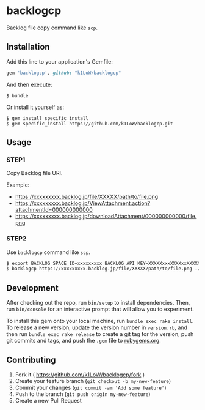 # backlogcp

Backlog file copy command like `scp`.

## Installation

Add this line to your application's Gemfile:

```ruby
gem 'backlogcp', github: "k1LoW/backlogcp"
```

And then execute:

    $ bundle

Or install it yourself as:

    $ gem install specific_install
    $ gem specific_install https://github.com/k1LoW/backlogcp.git

## Usage

### STEP1

Copy Backlog file URI.

Example:

- https://xxxxxxxxx.backlog.jp/file/XXXXX/path/to/file.png
- https://xxxxxxxxx.backlog.jp/ViewAttachment.action?attachmentId=000000000000
- https://xxxxxxxxx.backlog.jp/downloadAttachment/000000000000/file.png

### STEP2

Use `backlogcp` command like `scp`.

```sh
$ export BACKLOG_SPACE_ID=xxxxxxxxx BACKLOG_API_KEY=XXXXXxxxXXXXxxXXXXXxXXXXXXX
$ backlogcp https://xxxxxxxxx.backlog.jp/file/XXXXX/path/to/file.png ./
```

## Development

After checking out the repo, run `bin/setup` to install dependencies. Then, run `bin/console` for an interactive prompt that will allow you to experiment.

To install this gem onto your local machine, run `bundle exec rake install`. To release a new version, update the version number in `version.rb`, and then run `bundle exec rake release` to create a git tag for the version, push git commits and tags, and push the `.gem` file to [rubygems.org](https://rubygems.org).

## Contributing

1. Fork it ( https://github.com/k1LoW/backlogcp/fork )
2. Create your feature branch (`git checkout -b my-new-feature`)
3. Commit your changes (`git commit -am 'Add some feature'`)
4. Push to the branch (`git push origin my-new-feature`)
5. Create a new Pull Request
